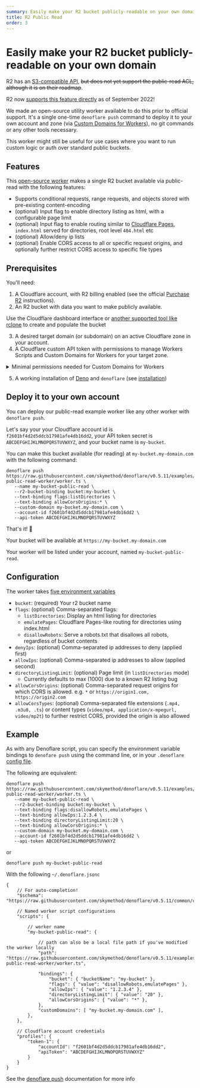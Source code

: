 ```yaml
---
summary: Easily make your R2 bucket publicly-readable on your own domain.
title: R2 Public Read
order: 3
---
```


# Easily make your R2 bucket publicly-readable on your own domain

R2 has an [S3-compatible API](https://developers.cloudflare.com/r2/platform/s3-compatibility/api/), ~~but does not yet support the public-read ACL, although it is on their roadmap~~.

<Aside>

R2 now [supports this feature directly](https://developers.cloudflare.com/r2/data-access/public-buckets/) as of September 2022!

</Aside>


We made an open-source utility worker available to do this prior to official support. It's a single one-time `denoflare push` command to deploy it to your own account and zone (via [Custom Domains for Workers](https://blog.cloudflare.com/custom-domains-for-workers/)), no git commands or any other tools necessary.

This worker might still be useful for use cases where you want to run custom logic or auth over standard public buckets.

## Features

This [open-source worker](https://github.com/skymethod/denoflare/tree/v0.5.11/examples/r2-public-read-worker) makes a single R2 bucket available via public-read with the following features:
 - Supports conditional requests, range requests, and objects stored with pre-existing content-encoding
 - (optional) Input flag to enable directory listing as html, with a configurable page limit
 - (optional) Input flag to enable routing similar to [Cloudflare Pages](https://developers.cloudflare.com/pages/), `index.html` served for directories, root level `404.html` etc
 - (optional) Allow/deny ip lists
 - (optional) Enable CORS access to all or specific request origins, and optionally further restrict CORS access to specific file types

## Prerequisites
You'll need:
1. A Cloudflare account, with R2 billing enabled (see the official [Purchase R2](https://developers.cloudflare.com/r2/get-started/#purchase-r2) instructions).
2. An R2 bucket with data you want to make publicly available.

<Aside>

Use the Cloudflare dashboard interface or [another supported tool like rclone](https://developers.cloudflare.com/r2/examples/) to create and populate the bucket

</Aside>

3. A desired target domain (or subdomain) on an active Cloudflare zone in your account.
4. A Cloudflare custom API token with permissions to manage Workers Scripts and Custom Domains for Workers for your target zone.

<details>
<summary>Minimal permissions needed for Custom Domains for Workers</summary>
<div>

<img src="/images/custom-domains-permissions.png" class="large-img" style="margin: auto">

**Note:** you'll need "Read Stream" permissions as well for some reason

You can limit these permissions to the target zone(s) for this worker.

</div>
</details>

5. A working installation of [Deno](https://deno.land) and `denoflare` (see [installation](/cli#installation))

## Deploy it to your own account

You can deploy our public-read example worker like any other worker with `denoflare push`. 

Let's say your your Cloudflare account id is `f2601bf4d2d5ddcb17981afe4db16dd2`, your API token secret is `ABCDEFGHIJKLMNOPQRSTUVWXYZ`, and your bucket name is `my-bucket`.

You can make this bucket available (for reading) at `my-bucket.my-domain.com` with the following command:

```
denoflare push https://raw.githubusercontent.com/skymethod/denoflare/v0.5.11/examples/r2-public-read-worker/worker.ts \
   --name my-bucket-public-read \
   --r2-bucket-binding bucket:my-bucket \
   --text-binding flags:listDirectories \
   --text-binding allowCorsOrigins:* \
   --custom-domain my-bucket.my-domain.com \
   --account-id f2601bf4d2d5ddcb17981afe4db16dd2 \
   --api-token ABCDEFGHIJKLMNOPQRSTUVWXYZ
```

That's it! 🎉

Your bucket will be available at `https://my-bucket.my-domain.com`

Your worker will be listed under your account, named `my-bucket-public-read`.

## Configuration

The worker takes [five environment variables](https://github.com/skymethod/denoflare/blob/v0.5.11/examples/r2-public-read-worker/worker_env.d.ts)
 - `bucket`: (required) Your r2 bucket name
 - `flags`: (optional) Comma-separated flags:
   - `listDirectories`: Display an html listing for directories
   - `emulatePages`: Cloudflare Pages-like routing for directories using index.html
   - `disallowRobots`: Serve a robots.txt that disallows all robots, regardless of bucket contents
 - `denyIps`: (optional) Comma-separated ip addresses to deny (applied first)
 - `allowIps`: (optional) Comma-separated ip addresses to allow (applied second)
 - `directoryListingLimit`: (optional) Page limit (in `listDirectories` mode)
   - Currently defaults to max (1000) due to a known R2 listing bug
 - `allowCorsOrigins`: (optional) Comma-separated request origins for which CORS is allowed. e.g. `*` or `https://origin1.com, https://origin2.com`
 - `allowCorsTypes`: (optional) Comma-separated file extensions (`.mp4, .m3u8, .ts`) or content types (`video/mp4, application/x-mpegurl, video/mp2t`) to further restrict CORS, provided the origin is also allowed

## Example

As with any Denoflare script, you can specify the environment variable bindings to `denofare push` using the command line, or in your `.denoflare` [config file](/cli/configuration).

The following are equivalent:

```
denoflare push https://raw.githubusercontent.com/skymethod/denoflare/v0.5.11/examples/r2-public-read-worker/worker.ts \
   --name my-bucket-public-read \
   --r2-bucket-binding bucket:my-bucket \
   --text-binding flags:disallowRobots,emulatePages \
   --text-binding allowIps:1.2.3.4 \
   --text-binding directoryListingLimit:20 \
   --text-binding allowCorsOrigins:* \
   --custom-domain my-bucket.my-domain.com \
   --account-id f2601bf4d2d5ddcb17981afe4db16dd2 \
   --api-token ABCDEFGHIJKLMNOPQRSTUVWXYZ
```

or

```
denoflare push my-bucket-public-read
```

With the following `~/.denoflare.jsonc`

```jsonc
{
	// For auto-completion!
	"$schema": "https://raw.githubusercontent.com/skymethod/denoflare/v0.5.11/common/config.schema.json",

    // Named worker script configurations
	"scripts": {

        // worker name
        "my-bucket-public-read": {

            // path can also be a local file path if you've modified the worker locally
            "path": "https://raw.githubusercontent.com/skymethod/denoflare/v0.5.11/examples/r2-public-read-worker/worker.ts",

            "bindings": {
                "bucket": { "bucketName": "my-bucket" },
                "flags": { "value": "disallowRobots,emulatePages" },
                "allowIps": { "value": "1.2.3.4" },
                "directoryListingLimit": { "value": "20" },
                "allowCorsOrigins": { "value": "*" },
            },
            "customDomains": [ "my-bucket.my-domain.com" ],
        },
    },

    // Cloudflare account credentials
    "profiles": {
		"token-1": {
			"accountId": "f2601bf4d2d5ddcb17981afe4db16dd2",
			"apiToken": "ABCDEFGHIJKLMNOPQRSTUVWXYZ"
		}
	}
}
```

See the [denoflare push](/cli/push) documentation for more info
